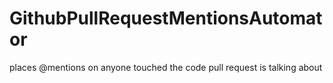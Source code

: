 # GithubPullRequestMentionsAutomator
places @mentions on anyone touched the code pull request is talking about 
